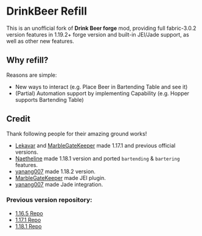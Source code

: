 # DrinkBeer Refill
This is an unofficial fork of **Drink Beer forge** mod, 
providing full fabric-3.0.2 version features in 1.19.2+ forge version and built-in JEI/Jade support, as well as other new features.

## Why refill?
Reasons are simple: 
* New ways to interact (e.g. Place Beer in Bartending Table and see it)
* (Partial) Automation support by implementing Capability (e.g. Hopper supports Bartending Table)

## Credit
Thank following people for their amazing ground works!
* [Lekavar](https://github.com/Lekavar) and [MarbleGateKeeper](https://github.com/MarbleGateKeeper) made 1.17.1 and previous official versions.
* [Naetheline](https://github.com/Naetheline) made 1.18.1 version and ported `bartending` & `bartering` features.
* [yanang007](https://github.com/yanang007) made 1.18.2 version.
* [MarbleGateKeeper](https://github.com/MarbleGateKeeper) made JEI plugin.
* [yanang007](https://github.com/yanang007)  made Jade integration.


### Previous version repository:
* [1.16.5 Repo](https://github.com/Lekavar/DrinkBeer-Forge1.16.5-)  
* [1.17.1 Repo](https://github.com/Lekavar/DrinkBeer-Forge1.17.1-)  
* [1.18.1 Repo](https://github.com/Naetheline/DrinkBeer-Forge1.18.1)  